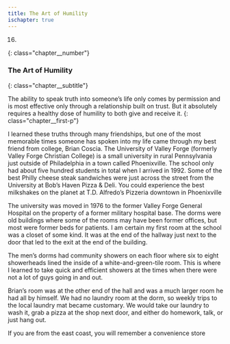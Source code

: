 ```yaml
---
title: The Art of Humility
ischapter: true
---
```


16.
{: class="chapter__number"}

### The Art of Humility
{: class="chapter__subtitle"}

The ability to speak truth into someone’s life only comes by permission and
is most effective only through a relationship built on trust. But it absolutely
requires a healthy dose of humility to both give and receive it.
{: class="chapter__first-p"}

I learned these truths through many friendships, but one of the most
memorable times someone has spoken into my life came through my best friend
from college, Brian Coscia. The University of Valley Forge (formerly Valley
Forge Christian College) is a small university in rural Pennsylvania just outside
of Philadelphia in a town called Phoenixville. The school only had about five
hundred students in total when I arrived in 1992. Some of the best Philly cheese
steak sandwiches were just across the street from the University at Bob’s Haven
Pizza & Deli. You could experience the best milkshakes on the planet at T.D.
Alfredo’s Pizzeria downtown in Phoenixville

The university was moved in 1976 to the former Valley Forge General
Hospital on the property of a former military hospital base. The dorms were old
buildings where some of the rooms may have been former offices, but most were
former beds for patients. I am certain my first room at the school was a closet of
some kind. It was at the end of the hallway just next to the door that led to the
exit at the end of the building.

The men’s dorms had community showers on each floor where six to eight
showerheads lined the inside of a white-and-green-tile room. This is where I
learned to take quick and efficient showers at the times when there were not a
lot of guys going in and out.

Brian’s room was at the other end of the hall and was a much larger room
he had all by himself. We had no laundry room at the dorm, so weekly trips to
the local laundry mat became customary. We would take our laundry to wash it,
grab a pizza at the shop next door, and either do homework, talk, or just hang out.

If you are from the east coast, you will remember a convenience store